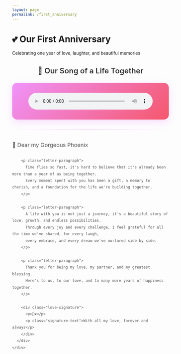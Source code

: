 ```yaml
---
layout: page
permalink: /first_anniversary
---
```


<div class="page-container">
  <div class="beautiful-header">
    <h1 class="beautiful-title"><span class="title-icon">💕</span> Our First Anniversary</h1>
    <p class="beautiful-subtitle">Celebrating one year of love, laughter, and beautiful memories</p>
  </div>

  <div class="beautiful-card">
    <div class="audio-section">
      <h3>🎵 Our Song of a Life Together</h3>
      <div class="audio-player">
        <audio controls>
          <source src="{{ site.url }}/assets/audio/MotDoi.mp3" type="audio/mpeg">
          Your browser does not support the audio element.
        </audio>
      </div>
    </div>
  </div>

  <div class="beautiful-card">
    <div class="love-letter">
              <div class="letter-content">
          <hr class="letter-divider">
          <p class="letter-paragraph">
            💌 Dear my Gorgeous Phoenix
          </p>

        <p class="letter-paragraph">
          Time flies so fast, it's hard to believe that it's already been more than a year of us being together.
          Every moment spent with you has been a gift, a memory to cherish, and a foundation for the life we're building together.
        </p>

        <p class="letter-paragraph">
          A life with you is not just a journey, it's a beautiful story of love, growth, and endless possibilities.
          Through every joy and every challenge, I feel grateful for all the time we've shared, for every laugh,
          every embrace, and every dream we've nurtured side by side.
        </p>

        <p class="letter-paragraph">
          Thank you for being my love, my partner, and my greatest blessing.
          Here's to us, to our love, and to many more years of happiness together.
        </p>

        <div class="love-signature">
          <p>💙❤️</p>
          <p class="signature-text">With all my love, forever and always</p>
        </div>
      </div>
    </div>
  </div>


</div>

<style>
.audio-section {
  text-align: center;
}

.audio-section h3 {
  color: #333;
  margin-bottom: 1.5rem;
  font-size: 1.5rem;
  font-weight: 600;
}

.audio-player {
  background: linear-gradient(135deg, #f093fb 0%, #f5576c 100%);
  padding: 2rem;
  border-radius: 16px;
  box-shadow: 0 8px 25px rgba(240, 147, 251, 0.3);
}

.audio-player audio {
  width: 100%;
  max-width: 400px;
}

.love-letter h3 {
  color: #333;
  margin-bottom: 1.5rem;
  font-size: 1.5rem;
  font-weight: 600;
  text-align: center;
}

.letter-content {
  line-height: 1.8;
  color: #555;
}

.letter-paragraph {
  margin-bottom: 1.5rem;
  font-size: 1.1rem;
  text-align: justify;
}

.letter-divider {
  border: none;
  height: 2px;
  background: linear-gradient(90deg, transparent, #f093fb, transparent);
  margin: 2rem 0;
  opacity: 0.6;
}

.love-signature {
  text-align: center;
  margin-top: 2rem;
  padding-top: 1.5rem;
  border-top: 2px solid #f0f0f0;
}

.love-signature p:first-child {
  font-size: 2rem;
  margin-bottom: 0.5rem;
}

.signature-text {
  font-style: italic;
  color: #888;
  font-size: 1rem;
}

@media (max-width: 768px) {
  .letter-paragraph {
    font-size: 1rem;
  }
}
</style>